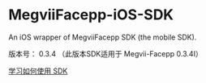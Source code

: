# MegviiFacepp-iOS-SDK
An iOS wrapper of MegviiFacepp SDK (the mobile SDK).

版本号： 0.3.4
（此版本SDK适用于 Megvii-Facepp 0.3.4I）

[学习如何使用 SDK](https://github.com/FacePlusPlus/MegviiFacepp-iOS-SDK/wiki/)
